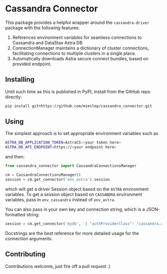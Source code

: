 # Cassandra Connector

This package provides a helpful wrapper around the `cassandra-driver` package with the following features:

1. References environment variables for seamless connections to Cassandra and DataStax Astra DB
2. ConnectionManager maintains a dictionary of cluster connections, facilitating connections to multiple 
   clusters in a single place.
3. Automatically downloads Astra secure connect bundles, based on provided endpoint.

## Installing

Until such time as this is published in PyPI, install from the GitHub repo directly:

```bash
pip install git+https://github.com/mieslep/cassandra_connector.git
```

## Using

The simplest approach is to set appropriate environment variables such as

```bash
ASTRA_DB_APPLICATION_TOKEN=AstraCS:<your token here>
ASTRA_DB_API_ENDPOINT=https://<your endpoint here>
```

and then:

```python
from cassandra_connector import CassandraConnectionsManager

cm = CassandraConnectionsManager()
session = cm.get_connector('env_astra').session
```

which will get a driver Session object based on the `ASTRA` environment variables. To get a session object based 
on `CASSANDRA` environment variables, pass in `env_cassandra` instead of `env_astra`. 

You can also pass in your own key and connection string, which is a JSON-formatted string:

```python
session = cm.get_connector('mydb', '{ "authProviderClass": "cassandra.auth.PlainTextAuthProvider", "authProviderArgs": {"username": "cassandra", "password": "cassandra"}, "contact_points": ["localhost"], "port": 9042 }').session
```

Docstrings are the best reference for more detailed usage for the connection arguments.

## Contributing

Contributions welcome, just fire off a pull request :) 

